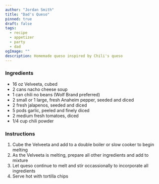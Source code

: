 ```yaml
---
author: "Jordan Smith"
title: "Dad's Queso"
pinned: true
draft: false
tags:
  - recipe
  - appetizer
  - party
  - dad
ogImage: ""
description: Homemade queso inspired by Chili's queso
---
```


### Ingredients

- 16 oz Velveeta, cubed
- 2 cans nacho cheese soup
- 1 can chili no beans (Wolf Brand preferred)
- 2 small or 1 large, fresh Anaheim pepper, seeded and diced
- 2 fresh jalapenos, seeded and diced
- 5 pods garlic, peeled and finely diced
- 2 medium fresh tomatoes, diced
- 1/4 cup chili powder

### Instructions

1. Cube the Velveeta and add to a double boiler or slow cooker to begin melting
2. As the Velveeta is melting, prepare all other ingredients and add to mixture
3. Let queso continue to melt and stir occassionally to incorporate all ingredients
4. Serve hot with tortilla chips
